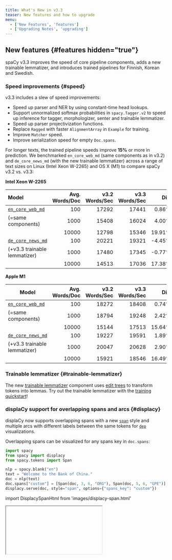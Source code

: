 ```yaml
---
title: What's New in v3.3
teaser: New features and how to upgrade
menu:
  - ['New Features', 'features']
  - ['Upgrading Notes', 'upgrading']
---
```


## New features {#features hidden="true"}

spaCy v3.3 improves the speed of core pipeline components, adds a new trainable
lemmatizer, and introduces trained pipelines for Finnish, Korean and Swedish.

### Speed improvements {#speed}

v3.3 includes a slew of speed improvements:

- Speed up parser and NER by using constant-time head lookups.
- Support unnormalized softmax probabilities in `spacy.Tagger.v2` to speed up
  inference for tagger, morphologizer, senter and trainable lemmatizer.
- Speed up parser projectivization functions.
- Replace `Ragged` with faster `AlignmentArray` in `Example` for training.
- Improve `Matcher` speed.
- Improve serialization speed for empty `Doc.spans`.

For longer texts, the trained pipeline speeds improve **15%** or more in
prediction. We benchmarked `en_core_web_md` (same components as in v3.2) and
`de_core_news_md` (with the new trainable lemmatizer) across a range of text
sizes on Linux (Intel Xeon W-2265) and OS X (M1) to compare spaCy v3.2 vs. v3.3:

**Intel Xeon W-2265**

| Model                                            | Avg. Words/Doc | v3.2 Words/Sec | v3.3 Words/Sec |   Diff |
| :----------------------------------------------- | -------------: | -------------: | -------------: | -----: |
| [`en_core_web_md`](/models/en#en_core_web_md)    |            100 |          17292 |          17441 |  0.86% |
| (=same components)                               |           1000 |          15408 |          16024 |  4.00% |
|                                                  |          10000 |          12798 |          15346 | 19.91% |
| [`de_core_news_md`](/models/de/#de_core_news_md) |            100 |          20221 |          19321 | -4.45% |
| (+v3.3 trainable lemmatizer)                     |           1000 |          17480 |          17345 | -0.77% |
|                                                  |          10000 |          14513 |          17036 | 17.38% |

**Apple M1**

| Model                                            | Avg. Words/Doc | v3.2 Words/Sec | v3.3 Words/Sec |   Diff |
| ------------------------------------------------ | -------------: | -------------: | -------------: | -----: |
| [`en_core_web_md`](/models/en#en_core_web_md)    |            100 |          18272 |          18408 |  0.74% |
| (=same components)                               |           1000 |          18794 |          19248 |  2.42% |
|                                                  |          10000 |          15144 |          17513 | 15.64% |
| [`de_core_news_md`](/models/de/#de_core_news_md) |            100 |          19227 |          19591 |  1.89% |
| (+v3.3 trainable lemmatizer)                     |           1000 |          20047 |          20628 |  2.90% |
|                                                  |          10000 |          15921 |          18546 | 16.49% |

### Trainable lemmatizer {#trainable-lemmatizer}

The new [trainable lemmatizer](/api/edittreelemmatizer) component uses
[edit trees](https://explosion.ai/blog/edit-tree-lemmatizer) to transform tokens
into lemmas. Try out the trainable lemmatizer with the
[training quickstart](/usage/training#quickstart)!

### displaCy support for overlapping spans and arcs {#displacy}

displaCy now supports overlapping spans with a new
[`span`](/usage/visualizers#span) style and multiple arcs with different labels
between the same tokens for [`dep`](/usage/visualizers#dep) visualizations.

Overlapping spans can be visualized for any spans key in `doc.spans`:

```python
import spacy
from spacy import displacy
from spacy.tokens import Span

nlp = spacy.blank("en")
text = "Welcome to the Bank of China."
doc = nlp(text)
doc.spans["custom"] = [Span(doc, 3, 6, "ORG"), Span(doc, 5, 6, "GPE")]
displacy.serve(doc, style="span", options={"spans_key": "custom"})
```

import DisplacySpanHtml from 'images/displacy-span.html'

<Iframe title="displaCy visualizer for overlapping spans" html={DisplacySpanHtml} height={180} />

## Additional features and improvements

- Config comparisons with [`spacy debug diff-config`](/api/cli#debug-diff).
- Span suggester debugging with
  [`SpanCategorizer.set_candidates`](/api/spancategorizer#set_candidates).
- Big endian support with
  [`thinc-bigendian-ops`](https://github.com/andrewsi-z/thinc-bigendian-ops) and
  updates to make `floret`, `murmurhash`, Thinc and spaCy endian neutral.
- Initial support for Lower Sorbian and Upper Sorbian.
- Language updates for English, French, Italian, Japanese, Korean, Norwegian,
  Russian, Slovenian, Spanish, Turkish, Ukrainian and Vietnamese.
- New noun chunks for Finnish.

## Trained pipelines {#pipelines}

### New trained pipelines {#new-pipelines}

v3.3 introduces new CPU/CNN pipelines for Finnish, Korean and Swedish, which use
the new trainable lemmatizer and
[floret vectors](https://github.com/explosion/floret). Due to the use
[Bloom embeddings](https://explosion.ai/blog/bloom-embeddings) and subwords, the
pipelines have compact vectors with no out-of-vocabulary words.

| Package                                         | Language | UPOS | Parser LAS | NER F |
| ----------------------------------------------- | -------- | ---: | ---------: | ----: |
| [`fi_core_news_sm`](/models/fi#fi_core_news_sm) | Finnish  | 92.5 |       71.9 |  75.9 |
| [`fi_core_news_md`](/models/fi#fi_core_news_md) | Finnish  | 95.9 |       78.6 |  80.6 |
| [`fi_core_news_lg`](/models/fi#fi_core_news_lg) | Finnish  | 96.2 |       79.4 |  82.4 |
| [`ko_core_news_sm`](/models/ko#ko_core_news_sm) | Korean   | 86.1 |       65.6 |  71.3 |
| [`ko_core_news_md`](/models/ko#ko_core_news_md) | Korean   | 94.7 |       80.9 |  83.1 |
| [`ko_core_news_lg`](/models/ko#ko_core_news_lg) | Korean   | 94.7 |       81.3 |  85.3 |
| [`sv_core_news_sm`](/models/sv#sv_core_news_sm) | Swedish  | 95.0 |       75.9 |  74.7 |
| [`sv_core_news_md`](/models/sv#sv_core_news_md) | Swedish  | 96.3 |       78.5 |  79.3 |
| [`sv_core_news_lg`](/models/sv#sv_core_news_lg) | Swedish  | 96.3 |       79.1 |  81.1 |

### Pipeline updates {#pipeline-updates}

The following languages switch from lookup or rule-based lemmatizers to the new
trainable lemmatizer: Danish, Dutch, German, Greek, Italian, Lithuanian,
Norwegian, Polish, Portuguese and Romanian. The overall lemmatizer accuracy
improves for all of these pipelines, but be aware that the types of errors may
look quite different from the lookup-based lemmatizers. If you'd prefer to
continue using the previous lemmatizer, you can
[switch from the trainable lemmatizer to a non-trainable lemmatizer](/models#design-modify).

<figure>

| Model                                           | v3.2 Lemma Acc | v3.3 Lemma Acc |
| ----------------------------------------------- | -------------: | -------------: |
| [`da_core_news_md`](/models/da#da_core_news_md) |           84.9 |           94.8 |
| [`de_core_news_md`](/models/de#de_core_news_md) |           73.4 |           97.7 |
| [`el_core_news_md`](/models/el#el_core_news_md) |           56.5 |           88.9 |
| [`fi_core_news_md`](/models/fi#fi_core_news_md) |              - |           86.2 |
| [`it_core_news_md`](/models/it#it_core_news_md) |           86.6 |           97.2 |
| [`ko_core_news_md`](/models/ko#ko_core_news_md) |              - |           90.0 |
| [`lt_core_news_md`](/models/lt#lt_core_news_md) |           71.1 |           84.8 |
| [`nb_core_news_md`](/models/nb#nb_core_news_md) |           76.7 |           97.1 |
| [`nl_core_news_md`](/models/nl#nl_core_news_md) |           81.5 |           94.0 |
| [`pl_core_news_md`](/models/pl#pl_core_news_md) |           87.1 |           93.7 |
| [`pt_core_news_md`](/models/pt#pt_core_news_md) |           76.7 |           96.9 |
| [`ro_core_news_md`](/models/ro#ro_core_news_md) |           81.8 |           95.5 |
| [`sv_core_news_md`](/models/sv#sv_core_news_md) |              - |           95.5 |

</figure>

In addition, the vectors in the English pipelines are deduplicated to improve
the pruned vectors in the `md` models and reduce the `lg` model size.

## Notes about upgrading from v3.2 {#upgrading}

### Span comparisons

Span comparisons involving ordering (`<`, `<=`, `>`, `>=`) now take all span
attributes into account (start, end, label, and KB ID) so spans may be sorted in
a slightly different order.

### Whitespace annotation

During training, annotation on whitespace tokens is handled in the same way as
annotation on non-whitespace tokens in order to allow custom whitespace
annotation.

### Doc.from_docs

[`Doc.from_docs`](/api/doc#from_docs) now includes `Doc.tensor` by default and
supports excludes with an `exclude` argument in the same format as
`Doc.to_bytes`. The supported exclude fields are `spans`, `tensor` and
`user_data`.

Docs including `Doc.tensor` may be quite a bit larger in RAM, so to exclude
`Doc.tensor` as in v3.2:

```diff
-merged_doc = Doc.from_docs(docs)
+merged_doc = Doc.from_docs(docs, exclude=["tensor"])
```

### Using trained pipelines with floret vectors

If you're running a new trained pipeline for Finnish, Korean or Swedish on new
texts and working with `Doc` objects, you shouldn't notice any difference with
floret vectors vs. default vectors.

If you use vectors for similarity comparisons, there are a few differences,
mainly because a floret pipeline doesn't include any kind of frequency-based
word list similar to the list of in-vocabulary vector keys with default vectors.

- If your workflow iterates over the vector keys, you should use an external
  word list instead:

  ```diff
  - lexemes = [nlp.vocab[orth] for orth in nlp.vocab.vectors]
  + lexemes = [nlp.vocab[word] for word in external_word_list]
  ```

- `Vectors.most_similar` is not supported because there's no fixed list of
  vectors to compare your vectors to.

### Pipeline package version compatibility {#version-compat}

> #### Using legacy implementations
>
> In spaCy v3, you'll still be able to load and reference legacy implementations
> via [`spacy-legacy`](https://github.com/explosion/spacy-legacy), even if the
> components or architectures change and newer versions are available in the
> core library.

When you're loading a pipeline package trained with an earlier version of spaCy
v3, you will see a warning telling you that the pipeline may be incompatible.
This doesn't necessarily have to be true, but we recommend running your
pipelines against your test suite or evaluation data to make sure there are no
unexpected results.

If you're using one of the [trained pipelines](/models) we provide, you should
run [`spacy download`](/api/cli#download) to update to the latest version. To
see an overview of all installed packages and their compatibility, you can run
[`spacy validate`](/api/cli#validate).

If you've trained your own custom pipeline and you've confirmed that it's still
working as expected, you can update the spaCy version requirements in the
[`meta.json`](/api/data-formats#meta):

```diff
- "spacy_version": ">=3.2.0,<3.3.0",
+ "spacy_version": ">=3.2.0,<3.4.0",
```

### Updating v3.2 configs

To update a config from spaCy v3.2 with the new v3.3 settings, run
[`init fill-config`](/api/cli#init-fill-config):

```cli
$ python -m spacy init fill-config config-v3.2.cfg config-v3.3.cfg
```

In many cases ([`spacy train`](/api/cli#train),
[`spacy.load`](/api/top-level#spacy.load)), the new defaults will be filled in
automatically, but you'll need to fill in the new settings to run
[`debug config`](/api/cli#debug) and [`debug data`](/api/cli#debug-data).

To see the speed improvements for the
[`Tagger` architecture](/api/architectures#Tagger), edit your config to switch
from `spacy.Tagger.v1` to `spacy.Tagger.v2` and then run `init fill-config`.

